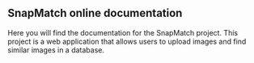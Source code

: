 ## SnapMatch online documentation
Here you will find the documentation for the SnapMatch project. This project is a web application that allows users to upload images and find similar images in a database.